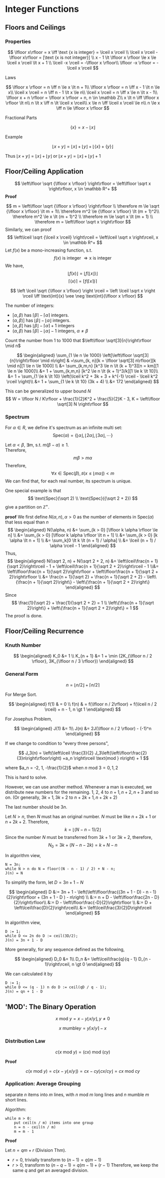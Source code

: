 # Integer Functions
## Floors and Ceilings

### Properties
$$
\lfloor x\rfloor = x \iff \text {x is integer} = \lceil x \rceil \\
\lceil x \rceil - \lfloor x\rfloor = [\text {x is not integer}] \\
x - 1 \lt \lfloor x \rfloor \le x \le \lceil x \rceil \lt x + 1 \\
\lceil -x \rceil = -\lfloor x \rfloor\\
\lfloor -x \rfloor = - \lceil x \rceil 
$$

Laws

$$
\lfloor x \rfloor = n \iff n \le x \lt n + 1\\
\lfloor x \rfloor = n \iff x - 1 \lt n \le x\\
\lceil  x \rceil  = n \iff n - 1 \lt x \le n\\
\lceil  x \rceil  = n \iff x \le n \lt x - 1\\
\lfloor x + n \rfloor = \lfloor x \rfloor + n, n \in \mathbb Z\\
x \lt n \iff \lfloor x \rfloor \lt n\\
n \lt x \iff n \lt \lceil x \rceil\\
x \le n \iff \lceil x \rceil \le n\\
n \le x \iff n \le \lfloor x \rfloor     
$$

Fractional Parts

$$
\{x\} = x - \lfloor x \rfloor
$$


Example

$$
\lfloor x + y \rfloor = \lfloor x \rfloor + \lfloor y \rfloor + \lfloor \{x\} + \{y\} \rfloor
$$

Thus $\lfloor x + y \rfloor = \lfloor x \rfloor + \lfloor y \rfloor$ or $\lfloor x + y \rfloor = \lfloor x \rfloor + \lfloor y \rfloor + 1$

## Floor/Ceiling Application
$$
\left\lfloor \sqrt {\lfloor x \rfloor} \right\rfloor = \left\lfloor \sqrt x \right\rfloor, x \in \mathbb R^+ 
$$
**Proof**

$$
m = \left\lfloor \sqrt {\lfloor x \rfloor} \right\rfloor \\
\therefore m \le \sqrt {\lfloor x \rfloor} \lt m + 1\\
\therefore m^2 \le {\lfloor x \rfloor} \lt (m + 1)^2\\
\therefore m^2 \le x  \lt (m + 1)^2 \\
\therefore m \le \sqrt x  \lt (m + 1) \\
\therefore m =  \left\lfloor \sqrt x  \right\rfloor
$$
Similarly, we can proof
$$
\left\lceil \sqrt {\lceil x \rceil} \right\rceil = \left\lceil \sqrt x \right\rceil, x \in \mathbb R^+ 
$$
Let $f(x)$ be a mono-increasing function, s.t.
$$
f(x) \text { is integer } \Rightarrow \text {x is integer}
$$
We have,
$$
\left\lfloor f(x) \right\rfloor = \left\lfloor f\left(\left\lfloor x\right \rfloor\right) \right\rfloor
$$
$$
\left\lceil(x) \right\rceil = \left\lceil f\left(\left\lceil x\right \rceil\right) \right\rceil
$$

$$
\left \lceil \sqrt {\lfloor x \rfloor} \right \rceil = \left \lceil \sqrt x \right \rceil \iff \text{int}(x) \vee \neg \text{int}(\lfloor x \rfloor)
$$

The number of integers:

- $[\alpha, \beta)$ has $\lceil \beta \rceil - \lceil \alpha \rceil$ integers.
- $(\alpha, \beta)]$ has $\lfloor \beta \rfloor - \lfloor \alpha \rfloor$ integers.
- $[\alpha, \beta]$ has $\lfloor \beta \rfloor - \lceil \alpha \rceil + 1$ integers
- $(\alpha, \beta)$ has $\lceil \beta \rceil - \lfloor \alpha \rfloor - 1$ integers, $\alpha \ne \beta$

Count the number from $1$ to $1000$ that $\left\lfloor \sqrt[3]{n}\right\rfloor \mid n$

$$
\begin{aligned}
    \sum_{1 \le n \le 1000} \left[\left\lfloor \sqrt[3]{n}\right\rfloor \mid n\right] & =\sum_{k, n}[k = \lfloor \sqrt[3] n\rfloor][k \mid n][1 \le n \le 1000] \\
    &= \sum_{k,m,n} [k^3 \le n \lt (k + 1)^3][n = km][1 \le n \le 1000]\\
    &= 1 + \sum_{k,m,n} [k^2 \le n \lt (k + 1)^3/k][1 \le k \lt 10]\\
    &= 1 + \sum_{1 \le k \lt 10} \left(\lceil k^2 + 3k + 3 + k^{-1} \rceil - \lceil k^2 \rceil \right)\\
    &= 1 + \sum_{1 \le k \lt 10} (3k + 4) \\
    &= 172
\end{aligned}
$$

This can be generalized to upper bound $N$
$$
W = \lfloor N / K\rfloor + \frac{1}{2}K^2 + \frac{5}{2}K - 3, K = \left\lfloor \sqrt[3] N \right\rfloor
$$

### Spectrum
For $\alpha \in R$, we define it's spectrum as an infinite multi set:
$$
\text{Spec}(\alpha) = \{\lfloor \alpha \rfloor, \lfloor 2\alpha \rfloor, \lfloor 3\alpha \rfloor, \cdots\}
$$

Let $\alpha < \beta$, $\exists m$, s.t. $m(\beta - \alpha) \ge 1$.\
Therefore, 
$$
m\beta > m\alpha 
$$
Therefore,
$$
\forall x \in \text{Spec}(\beta), \sharp ({x \le \lfloor m\alpha \rfloor})\lt m
$$
We can find that, for each real number, its spectrum is unique.

One special example is that 
$$
\text{Spec}(\sqrt 2) \\
\text{Spec}({\sqrt 2 + 2})
$$
give a partition on $\mathbb Z^+$.

**proof**
We first define $N(\alpha, n), \alpha > 0$ as the number of elements in $\text{Spec}(\alpha)$ that less equal than $n$
$$
\begin{aligned}
N(\alpha, n) &= \sum_{k > 0} [\lfloor k \alpha \rfloor \le n] \\
             &= \sum_{k > 0} [\lfloor k \alpha \rfloor \lt n + 1] \\
             &= \sum_{k > 0} [k \alpha \lt n + 1] \\
             &= \sum_k[0 \lt k \lt (n + 1) / \alpha] \\
             &= \lceil (n + 1) / \alpha \rceil - 1
\end{aligned}
$$
Thus,
$$
\begin{aligned}
N(\sqrt 2, n) + N(\sqrt 2 + 2, n) &= \left\lceil\frac{n + 1}{\sqrt 2}\right\rceil - 1 + \left\lceil\frac{n + 1}{\sqrt 2 + 2}\right\rceil - 1
\\&= \left\lfloor\frac{n + 1}{\sqrt 2}\right\rfloor + \left\lfloor\frac{n + 1}{\sqrt 2 + 2}\right\rfloor \\
&= \frac{n + 1}{\sqrt 2} + \frac{n + 1}{\sqrt 2 + 2} - \left\{\frac{n + 1}{\sqrt 2}\right\} - \left\{\frac{n + 1}{\sqrt 2 + 2}\right\}
\end{aligned}
$$
Since 
$$
\frac{1}{\sqrt 2} + \frac{1}{\sqrt 2 + 2} = 1 \\
\left\{\frac{n + 1}{\sqrt 2}\right\} + \left\{\frac{n + 1}{\sqrt 2 + 2}\right\} = 1
$$
The proof is done.

## Floor/Ceiling Recurrence

### Knuth Number
$$
\begin{aligned}
    K_0 &= 1 \\
    K_{n + 1} &= 1 + \min (2K_{\lfloor n / 2 \rfloor}, 3K_{\lfloor n / 3 \rfloor})
\end{aligned}
$$

### General Form

$$
n = \lfloor n / 2 \rfloor + \lceil n / 2 \rceil
$$

For Merge Sort.

$$
\begin{aligned}
    f(1) & = 0 \\
    f(n) & = f(\lfloor n / 2\rfloor) + f(\lceil n / 2 \rceil) + n - 1, n \gt 1
\end{aligned}
$$

For Josephus Problem,

$$
\begin{aligned}
    J(1) &= 1\\
    J(n) &= 2J(\lfloor n / 2 \rfloor) - (-1)^n
\end{aligned}
$$

If we change to condition to "every three persons",

$$
J_3(n) = \left(\left\lceil \frac{3}{2} J_3\left(\left\lfloor\frac{2}{3}n\right\rfloor\right) +a_n \right\rceil \text{mod } n\right) + 1
$$

where $a_n = -2, 1, -\frac{1}{2}$ when $n \text{ mod } 3 = 0, 1, 2$

This is hard to solve.

However, we can use another method. Whenever a man is executed, we distribute new numbers for the remaining. $1$, $2$, $4$ to $n + 1, n + 2, n + 3$ and so on. (Or generally, $3k + 1, 3k + 2$ to $n + 2k + 1, n + 2k + 2$)

The last number should be $3n$.

Let $N \gt n$, then $N$ must has an original number. $N$ must be like $n + 2k + 1$ or $n + 2k + 2$. Therefore,
$$
k = \lfloor (N - n - 1) / 2\rfloor
$$
Since the number $N$ must be transferred from $3k + 1$ or $3k + 2$, therefore,
$$
N_0 = 3k + (N - n -2k) = k + N - n
$$ 

In algorithm view, 
```
N = 3n;
while N > n do N = floor((N - n - 1) / 2) + N - n;
J(n) = N
```
To simplify the form, let $D = 3n + 1 - N$

$$
\begin{aligned}
D &:= 3n + 1 - \left(\left\lfloor\frac{(3n + 1 - D) - n - 1}{2}\right\rfloor + (3n + 1 - D ) - n\right) \\
  &:=  n + D - \left\lfloor\frac{2n - D}{2}\right\rfloor\\
  &:= D - \left\lfloor\frac{-D}{2}\right\rfloor \\
  &:= D + \left\lceil\frac{D}{2}\right\rceil\\
  &:= \left\lceil\frac{3}{2}D\right\rceil
\end{aligned}
$$

In algorithm view,

```
D := 1;
while D <= 2n do D := ceil(3D/2);
J(n) = 3n + 1 - D
```
More generally, for any sequence defined as the following,

$$
\begin{aligned}
    D_0 &= 1\\
    D_n &= \left\lceil\frac{q}{q - 1} D_{n - 1}\right\rceil, n \gt 0  
\end{aligned}
$$

We can calculated it by
```
D := 1;
while D <= (q - 1) n do D := ceil(qD / q - 1);
J(n) = qn + 1 - D
```

## 'MOD': The Binary Operation
$$
x \text{ mod }y = x - y \lfloor x / y \rfloor, y \ne 0
$$

$$
x \text { mumble} y = y \lceil x / y \rceil - x
$$

### Distribution Law
$$
c(x \text{ mod } y) = (cx) \text{ mod } (cy) 
$$

**Proof**

$$
c (x\text{ mod }y) = c(x - y\lfloor x/ y \rfloor) = cx - cy\lfloor cx / cy \rfloor = cx \text{ mod } cy
$$

### Application: Average Grouping
separate $n$ items into $m$ lines, with $n \text{ mod } m$ long lines and $n \text{ mumble } m$ short lines.

Algorithm:
```
while m > 0:
    put ceil(n / m) items into one group
    n = n - ceil(n / m)
    m = m - 1
```
**Proof**

Let $n = qm + r$ (Division Thm).
- $r = 0$, trivially transform to
  $(n - 1) = q(m - 1)$
- $r > 0$, transform to
  $(n - q - 1) = q(m - 1) + (r - 1)$
Therefore, we keep the same $q$ and get an averaged division.